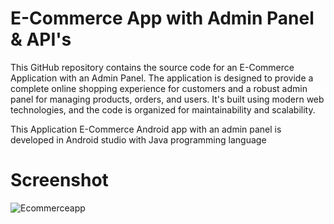 # E-Commerce App with Admin Panel & API's

This GitHub repository contains the source code for an E-Commerce Application with an Admin Panel. The application is designed to provide a complete online shopping experience for customers and a robust admin panel for managing products, orders, and users. It's built using modern web technologies, and the code is organized for maintainability and scalability.

This Application E-Commerce Android app with an admin panel is developed in Android studio with Java programming language

# Screenshot 
![Ecommerceapp](https://github.com/muhsan-javed/E-Commerce/assets/67718185/fedf991e-5222-4287-ab58-091af18938e4)
